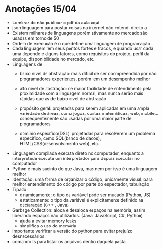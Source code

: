 # Anotações 15/04

- Lembrar de não publicar o pdf da aula aqui
- json linguagem para postar coisas na internet não entendi direito a
- Existem milhares de linguagens porém ativamente no mercado são usadas em torno de 50
- Ordem de execução é o que define uma linguagem de programação
- Cada linguagem tem seus pontos fortes e fracos, e quando usar cada uma depende e alguns fatores, como requisitos do projeto, perfil da equipe, disponibilidade no mercado, etc.
- Linguagens de
  - baixo nivel de abstração: mais díficil de ser coompreendida por não programadores experientes, porém tem um desempenho melhor
  - alto nivel de abstração: de maior facilidade de entendimento pela proximidade com a linguagem normal, mas nunca serão mais rápidas que as de baixo nível de abstração

  - propósito geral: projetadas para serem aplicadas em uma ampla variedade de áreas, como jogos, contas matemáticas, web, mobile... consequentemente são usadas por uma maior parte de programadores
  - domínio específico(DSL): projetadas para resolverem um problema específico, como SQL(banco de dados), HTML/CSS(desenvolvimento web), etc.
- Linguagem compilada executa direto no computador, enquanto a interpretada executa um interpretador para depois executar no computador
- Python é mais sucinto do que Java, mas nem por isso é uma linguagem melhor
- Identação: uma forma de organizar o código, unicamente visual, para melhor entendimento do código por parte do espectador, tabulação
- Tipado
  - dinamicamente: o tipo da variável pode ser mudado (Python, JS)
  - estaticamente: o tipo da variável é explicitamente definido na declaração (C++ , Java)
- Garbage Collection: aloca e desaloca espaços na memória, assim liberando espaços não utilizados. (Java, JavaScript, C#, Python)
  - ajuda a evitar memory leaks
  - simplifica o uso da memória
- importante verificar a versão do python para evitar prejuízo desnecessários
- comando ls para listar os arquivos dentro daquela pasta
